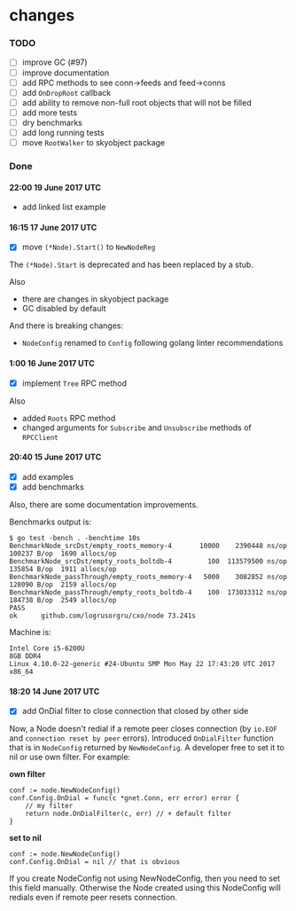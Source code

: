 changes
=======

### TODO

- [ ] improve GC (#97)
- [ ] improve documentation
- [ ] add RPC methods to see conn->feeds and feed->conns
- [ ] add `OnDropRoot` callback
- [ ] add ability to remove non-full root objects that will not be filled
- [ ] add more tests
- [ ] dry benchmarks
- [ ] add long running tests
- [ ] move `RootWalker` to skyobject package

### Done

#### 22:00 19 June 2017 UTC

- add linked list example

#### 16:15 17 June 2017 UTC

- [x] move `(*Node).Start()` to `NewNodeReg`

The `(*Node).Start` is deprecated and has been replaced by a stub.

Also

- there are changes in skyobject package
- GC disabled by default


And there is breaking changes:

- `NodeConfig` renamed to `Config` following golang linter recommendations

####  1:00 16 June 2017 UTC

- [x] implement `Tree` RPC method

Also

+ added `Roots` RPC method
+ changed arguments for `Subscribe` and `Unsubscribe` methods of `RPCClient`

#### 20:40 15 June 2017 UTC

- [x] add examples
- [x] add benchmarks

Also, there are some documentation improvements.

Benchmarks output is:

```
$ go test -bench . -benchtime 10s
BenchmarkNode_srcDst/empty_roots_memory-4       10000    2390448 ns/op  100237 B/op  1690 allocs/op
BenchmarkNode_srcDst/empty_roots_boltdb-4         100  113579500 ns/op  135854 B/op  1911 allocs/op
BenchmarkNode_passThrough/empty_roots_memory-4   5000    3082852 ns/op  128090 B/op  2159 allocs/op
BenchmarkNode_passThrough/empty_roots_boltdb-4    100  173033312 ns/op  184738 B/op  2549 allocs/op
PASS
ok      github.com/logrusorgru/cxo/node 73.241s
```

Machine is: 

```
Intel Core i5-6200U
8GB DDR4
Linux 4.10.0-22-generic #24-Ubuntu SMP Mon May 22 17:43:20 UTC 2017 x86_64
```


#### 18:20 14 June 2017 UTC

- [x] add OnDial filter to close connection that closed by other side

Now, a Node doesn't redial if a remote peer closes connection (by
`io.EOF` and `connection reset by peer` errors). Introduced `OnDialFilter`
function that is in `NodeConfig` returned by `NewNodeConfig`.
A developer free to set it to nil or use own filter. For example:

**own filter**

```
conf := node.NewNodeConfig()
conf.Config.OnDial = func(c *gnet.Conn, err error) error {
	// my filter
	return node.OnDialFilter(c, err) // + default filter
}
```

**set to nil**

```
conf := node.NewNodeConfig()
conf.Config.OnDial = nil // that is obvious
```

If you create NodeConfig not using NewNodeConfig, then you need to set
this field manually. Otherwise the Node created using this NodeConfig will
redials even if remote peer resets connection.
